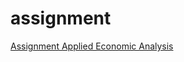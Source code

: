 # assignment

[Assignment Applied Economic Analysis](https://github.com/Jacobs007/assignment/blob/master/Applied%20Economic%20Analysis%201%20Assignment%20Schumpeterian%20Model(1).ipynb)

